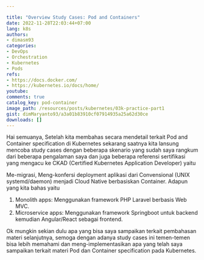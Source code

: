 ```yaml
---

title: "Overview Study Cases: Pod and Containers"
date: 2022-11-28T22:03:44+07:00
lang: k8s
authors:
- dimasm93
categories:
- DevOps
- Orchestration
- Kubernetes
- Pods
refs: 
- https://docs.docker.com/
- https://kubernetes.io/docs/home/
youtube: 
comments: true
catalog_key: pod-container
image_path: /resources/posts/kubernetes/03k-practice-part1
gist: dimMaryanto93/a3a01b83910cf07914935a25a62d30ce
downloads: []
---
```


Hai semuanya, Setelah kita membahas secara mendetail terkait Pod and Container specification di Kubernetes sekarang saatnya kita lansung mencoba study cases dengan beberapa skenario yang sudah saya rangkum dari beberapa pengalaman saya dan juga beberapa referensi sertifikasi yang mengacu ke CKAD (Certified Kubernetes Application Developer) yaitu

<!--more-->

Me-migrasi, Meng-konfersi deployment aplikasi dari Convensional (UNIX systemd/daemon) menjadi Cloud Native berbasiskan Container. Adapun yang kita bahas yaitu

1. Monolith apps: Menggunakan framework PHP Laravel berbasis Web MVC.
2. Microservice apps: Menggunakan framework Springboot untuk backend kemudian Angular/React sebagai frontend.

Ok mungkin sekian dulu apa yang bisa saya sampaikan terkait pembahasan materi selanjutnya, semoga dengan adanya study cases ini temen-temen bisa lebih memahami dan meng-implementasikan apa yang telah saya sampaikan terkait materi Pod dan Container specification pada Kubernetes.